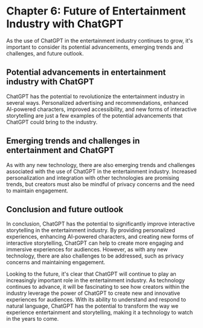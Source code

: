 Chapter 6: Future of Entertainment Industry with ChatGPT
========================================================

As the use of ChatGPT in the entertainment industry continues to grow, it's important to consider its potential advancements, emerging trends and challenges, and future outlook.

Potential advancements in entertainment industry with ChatGPT
-------------------------------------------------------------

ChatGPT has the potential to revolutionize the entertainment industry in several ways. Personalized advertising and recommendations, enhanced AI-powered characters, improved accessibility, and new forms of interactive storytelling are just a few examples of the potential advancements that ChatGPT could bring to the industry.

Emerging trends and challenges in entertainment and ChatGPT
-----------------------------------------------------------

As with any new technology, there are also emerging trends and challenges associated with the use of ChatGPT in the entertainment industry. Increased personalization and integration with other technologies are promising trends, but creators must also be mindful of privacy concerns and the need to maintain engagement.

Conclusion and future outlook
-----------------------------

In conclusion, ChatGPT has the potential to significantly improve interactive storytelling in the entertainment industry. By providing personalized experiences, enhancing AI-powered characters, and creating new forms of interactive storytelling, ChatGPT can help to create more engaging and immersive experiences for audiences. However, as with any new technology, there are also challenges to be addressed, such as privacy concerns and maintaining engagement.

Looking to the future, it's clear that ChatGPT will continue to play an increasingly important role in the entertainment industry. As technology continues to advance, it will be fascinating to see how creators within the industry leverage the power of ChatGPT to create new and innovative experiences for audiences. With its ability to understand and respond to natural language, ChatGPT has the potential to transform the way we experience entertainment and storytelling, making it a technology to watch in the years to come.


